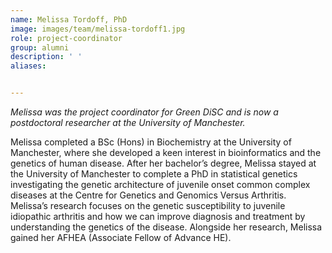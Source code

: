 ```yaml
---
name: Melissa Tordoff, PhD
image: images/team/melissa-tordoff1.jpg
role: project-coordinator
group: alumni
description: ' '
aliases:


---
```


_Melissa was the project coordinator for Green DiSC and is now a postdoctoral researcher at the University of Manchester._

Melissa completed a BSc (Hons) in Biochemistry at the University of Manchester, where she developed a keen interest in bioinformatics and the genetics of human disease. After her bachelor’s degree, Melissa stayed at the University of Manchester to complete a PhD in statistical genetics investigating the genetic architecture of juvenile onset common complex diseases at the Centre for Genetics and Genomics Versus Arthritis. Melissa’s research focuses on the genetic susceptibility to juvenile idiopathic arthritis and how we can improve diagnosis and treatment by understanding the genetics of the disease. Alongside her research, Melissa gained her AFHEA (Associate Fellow of Advance HE).   
